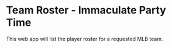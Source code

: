 # Team Roster - Immaculate Party Time

This web app will list the player roster for a requested MLB team.